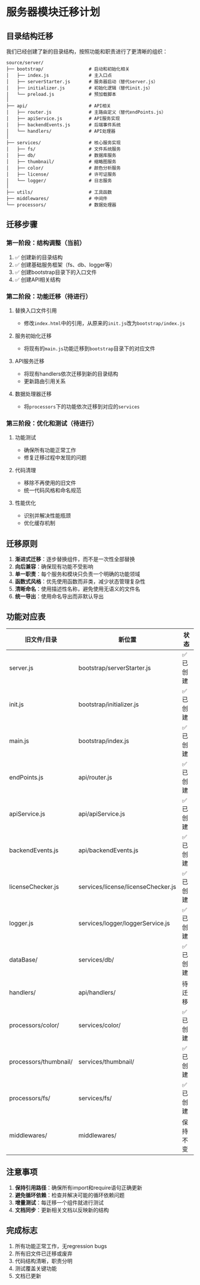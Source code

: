 # 服务器模块迁移计划

## 目录结构迁移

我们已经创建了新的目录结构，按照功能和职责进行了更清晰的组织：

```
source/server/
├── bootstrap/                 # 启动和初始化相关
│   ├── index.js               # 主入口点
│   ├── serverStarter.js       # 服务器启动（替代server.js）
│   ├── initializer.js         # 初始化逻辑（替代init.js）
│   └── preload.js             # 预加载脚本
│
├── api/                       # API相关
│   ├── router.js              # 主路由定义（替代endPoints.js）
│   ├── apiService.js          # API服务实现
│   ├── backendEvents.js       # 后端事件系统
│   └── handlers/              # API处理器
│
├── services/                  # 核心服务实现
│   ├── fs/                    # 文件系统服务
│   ├── db/                    # 数据库服务
│   ├── thumbnail/             # 缩略图服务
│   ├── color/                 # 颜色分析服务
│   ├── license/               # 许可证服务
│   └── logger/                # 日志服务
│
├── utils/                     # 工具函数
├── middlewares/               # 中间件
└── processors/                # 数据处理器
```

## 迁移步骤

### 第一阶段：结构调整（当前）

1. ✅ 创建新的目录结构
2. ✅ 创建基础服务框架（fs、db、logger等）
3. ✅ 创建bootstrap目录下的入口文件
4. ✅ 创建API相关结构

### 第二阶段：功能迁移（待进行）

1. 替换入口文件引用
   - 修改`index.html`中的引用，从原来的`init.js`改为`bootstrap/index.js`

2. 服务初始化迁移
   - 将现有的`main.js`功能迁移到`bootstrap`目录下的对应文件

3. API服务迁移
   - 将现有handlers依次迁移到新的目录结构
   - 更新路由引用关系

4. 数据处理器迁移
   - 将`processors`下的功能依次迁移到对应的`services`

### 第三阶段：优化和测试（待进行）

1. 功能测试
   - 确保所有功能正常工作
   - 修复迁移过程中发现的问题

2. 代码清理
   - 移除不再使用的旧文件
   - 统一代码风格和命名规范

3. 性能优化
   - 识别并解决性能瓶颈
   - 优化缓存机制

## 迁移原则

1. **渐进式迁移**：逐步替换组件，而不是一次性全部替换
2. **向后兼容**：确保现有功能不受影响
3. **单一职责**：每个服务和模块只负责一个明确的功能领域
4. **函数式风格**：优先使用函数而非类，减少状态管理复杂性
5. **清晰命名**：使用描述性名称，避免使用无语义的文件名
6. **统一导出**：使用命名导出而非默认导出

## 功能对应表

| 旧文件/目录           | 新位置                           | 状态    |
|---------------------|----------------------------------|---------|
| server.js           | bootstrap/serverStarter.js       | ✅ 已创建 |
| init.js             | bootstrap/initializer.js         | ✅ 已创建 |
| main.js             | bootstrap/index.js               | ✅ 已创建 |
| endPoints.js        | api/router.js                    | ✅ 已创建 |
| apiService.js       | api/apiService.js                | ✅ 已创建 |
| backendEvents.js    | api/backendEvents.js             | ✅ 已创建 |
| licenseChecker.js   | services/license/licenseChecker.js | ✅ 已创建 |
| logger.js           | services/logger/loggerService.js | ✅ 已创建 |
| dataBase/           | services/db/                     | ✅ 已创建 |
| handlers/           | api/handlers/                    | 待迁移   |
| processors/color/   | services/color/                  | ✅ 已创建 |
| processors/thumbnail/ | services/thumbnail/            | ✅ 已创建 |
| processors/fs/      | services/fs/                     | ✅ 已创建 |
| middlewares/        | middlewares/                     | 保持不变 |

## 注意事项

1. **保持引用路径**：确保所有import和require语句正确更新
2. **避免循环依赖**：检查并解决可能的循环依赖问题
3. **增量测试**：每迁移一个组件就进行测试
4. **文档同步**：更新相关文档以反映新的结构

## 完成标志

1. 所有功能正常工作，无regression bugs
2. 所有旧文件已迁移或废弃
3. 代码结构清晰，职责分明
4. 测试覆盖关键功能
5. 文档已更新 